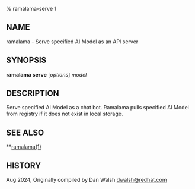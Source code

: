 % ramalama-serve 1

## NAME
ramalama - Serve specified AI Model as an API server

## SYNOPSIS
**ramalama serve** [*options*] *model*

## DESCRIPTION
Serve specified AI Model as a chat bot. Ramalama pulls specified AI Model from
registry if it does not exist in local storage.

## SEE ALSO
**[ramalama(1)](ramalama.1.md)

## HISTORY
Aug 2024, Originally compiled by Dan Walsh <dwalsh@redhat.com>
